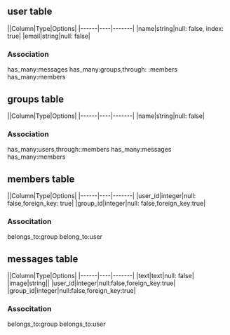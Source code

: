 ## user table

||Column|Type|Options|
|------|----|-------|
|name|string|null: false, index: true|
|email|string|null: false|

### Association
has_many:messages
has_many:groups,through: :members
has_many:members

## groups table

||Column|Type|Options|
|------|----|-------|
|name|string|null: false|

### Association

has_many:users,through::members
has_many:messages
has_many:members

## members table

||Column|Type|Options|
|------|----|-------|
|user_id|integer|null: false,foreign_key: true|
|group_id|integer|null: false,foreign_key:true|

### Associtation

belongs_to:group
belong_to:user

## messages table

||Column|Type|Options|
|------|----|-------|
|text|text|null: false|
|image|string||
|user_id|integer|null:false,foreign_key:true|
|group_id|integer|null:false,foreign_key:true|

### Associtation

belongs_to:group
belongs_to:user

